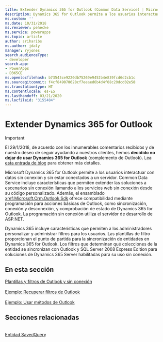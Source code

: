 ```yaml
---
title: Extender Dynamics 365 for Outlook (Common Data Service) | Microsoft Docs
description: Dynamics 365 for Outlook permite a los usuarios interactuar con datos sin conexión y sin estar conectados a un servidor. Common Data Service incluye características que permiten extender las soluciones a escenarios sin conexión llamando a los servicios web sin conexión desde su código personalizado. Además, el ensamblado Sdk ofrece compatibilidad mediante programación para acciones básicas de Outlook, como sincronización, conexión y desconexión, y comprobación de estado de Dynamics 365 for Outlook. La programación sin conexión utiliza el servidor de desarrollo de ASP.NET.
ms.custom: ''
ms.date: 10/31/2018
ms.reviewer: pehecke
ms.service: powerapps
ms.topic: article
author: sriharibs
ms.author: jdaly
manager: ryjones
search.audienceType:
- developer
search.app:
- PowerApps
- D365CE
ms.openlocfilehash: b73543ce9220db75269e9452b4e839fcd6d2cb1c
ms.sourcegitcommit: f4cf849070628cf7eeaed6b4d4f08c20dcd02e58
ms.translationtype: HT
ms.contentlocale: es-ES
ms.lasthandoff: 03/21/2020
ms.locfileid: "3155404"
---
```

<!-- https://docs.microsoft.com/dynamics365/customer-engagement/developer/extend-customer-engagement-outlook 

This topic should be in powerapps-docs/developer/common-data-service/outlook-client/
-->

# <a name="extend-dynamics-365-for-outlook"></a>Extender Dynamics 365 for Outlook

> [!IMPORTANT]
> El 29/1/2018, de acuerdo con los innumerables comentarios recibidos y de nuestro deseo de seguir ayudando a nuestros clientes, hemos **decidido no dejar de usar Dynamics 365 for Outlook** (complemento de Outlook). Lea [esta entrada de blog](https://blogs.msdn.microsoft.com/crm/2018/01/29/continued-support-for-outlook-add-in-dynamics-365-for-outlook/) para obtener más detalles.

Microsoft Dynamics 365 for Outlook permite a los usuarios interactuar con datos sin conexión y sin estar conectados a un servidor. Common Data Service incluye características que permiten extender las soluciones a escenarios sin conexión llamando a los servicios web sin conexión desde su código personalizado. Además, el ensamblado <xref:Microsoft.Crm.Outlook.Sdk> ofrece compatibilidad mediante programación para acciones básicas de Outlook, como sincronización, conexión y desconexión, y comprobación de estado de Dynamics 365 for Outlook. La programación sin conexión utiliza el servidor de desarrollo de ASP.NET.  
  
 Dynamics 365 incluye características que permiten a los administradores personalizar y administrar filtros para los usuarios. Las plantillas de filtro proporcionan el punto de partida para la sincronización de entidades en Dynamics 365 for Outlook. Los filtros que determinan qué colecciones de la entidad se sincronizan con Outlook y SQL Server 2008 Express Edition para soluciones de Dynamics 365 Server habilitadas para su uso sin conexión.  
  
## <a name="in-this-section"></a>En esta sección

[Plantillas y filtros de Outlook y sin conexión](offline-outlook-filters-templates.md)<br />  
[Ejemplo: Recuperar filtros de Outlook](sample-create-retrieve-outlook-filters.md)<br />  
[Ejemplo: Usar métodos de Outlook](sample-outlook-methods.md)<br />
  
## <a name="related-sections"></a>Secciones relacionadas

<!-- TODO:
[Extend Dynamics 365](extend-dynamics-365-server.md)<br />
[Supported Extensions for Dynamics 365](supported-extensions.md)<br />
[The Metadata and Data Models in Dynamics 365](metadata-data-models.md)<br />
[Extend Dynamics 365 on the server](extend-dynamics-365-server.md)<br />
[Extend Dynamics 365 on the client](extend-client.md)<br />
[Customize Dynamics 365 applications](customize-dev/customize-applications.md)<br />
[Package and distribute extensions using solutions](package-distribute-extensions-use-solutions.md)<br />
[Integrate Dynamics 365 with SharePoint](integration-dev/integrate-sharepoint.md)<br />
 -->
<xref href="Microsoft.Dynamics.CRM.savedquery?text=savedquery EntityType" /><br />
[Entidad SavedQuery](../reference/entities/savedquery.md)<br />
  

